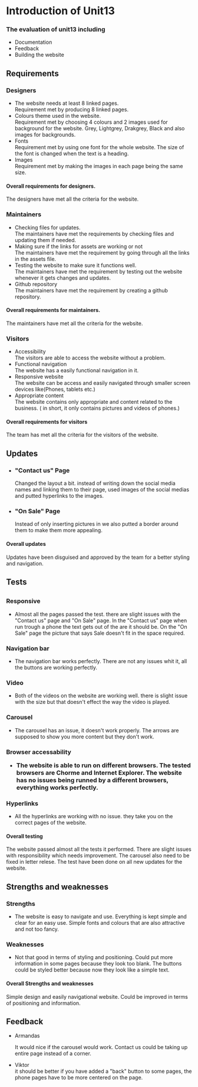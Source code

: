 <h1>Introduction of Unit13</h1>

<h3>The evaluation of unit13 including</h3>
<ul>
<li> Documentation </li>
<li> Feedback </li>
<li> Building the website</li>
</ul>

<h2>Requirements</h2>

 <h3>Designers</h3>
 <ul>
 <li>The website needs at least 8 linked pages.</li>
        Requirement met by producing 8 linked pages.
 <li> Colours theme used in the website.</li>
     Requirement met by choosing 4 colours and 2 images used for background for the website.
     Grey, Lightgrey, Drakgrey, Black and also images for backgrounds.
 <li>Fonts </li>
     Requirement met by using one font for the whole website.
     The size of the font is changed when the text is a heading.
 <li> Images </li>
     Requirement met by making the images in each page being the same size.
</ul>

<h4><b> Overall requirements for designers.</b></h4>

 The designers have met all the criteria for the website.


<h3>Maintainers</h3>
<ul>
 <li>Checking files for updates.</li>
     The maintainers have met the requirements by checking files and updating them if needed.
 <li> Making sure if the links for assets are working or not</li>
     The maintainers have met the requirement by going through all the links in the assets file.
 <li>Testing the website to make sure it functions well.</li>
     The maintainers have met the requirement by testing out the website whenever it gets changes and updates.
 <li>Github repository</li>
     The maintainers have met the requirement by creating a github repository.
</ul>

<h4><b> Overall requirements for maintainers.</b></h4>
The maintainers have met all the criteria for the website.


<h3>Visitors</h3>
<ul>
<li>Accessibility</li>
The visitors are able to access the website without a problem.
<li>Functional navigation</li>
The website has a easily functional navigation in it.
<li>Responsive website</li>
The website can be access and easily navigated through smaller screen devices like(Phones, tablets etc.)
<li>Appropriate content</li>
The website contains only appropriate and content related to the business. ( in short, it only contains pictures and videos of phones.)
</ul>


<h4><b>Overall requirements for visitors</b></h4>

The team has met all the criteria for the visitors of the website.


<h2>Updates</h2>

<ul>
<li><h3>"Contact us" Page</h3></li>
Changed the layout a bit. instead  of writing down the social media names and linking them to their page, used images of the social medias and putted hyperlinks to the images.

<li><h3>"On Sale" Page</h3></li>
Instead  of only inserting pictures in we also putted a border around them to make them more appealing.
</ul>

<h4><b>Overall updates</b></h4>
Updates have been disguised and approved by the team for a better styling and navigation.

<h2>Tests<h2>

<h3>Responsive</h3>
<ul>
<li>Almost all the pages passed the test. there are slight issues with the "Contact us" page and "On Sale" page. In the "Contact us" page when run trough a phone the text gets out of the are it should be. On the "On Sale" page the picture that says Sale doesn't fit in the space required.</li>
</ul>

<h3>Navigation bar</h3>
<ul>
<li>The navigation bar works perfectly. There are not any issues whit it, all the buttons are working perfectly.</li>
</ul>
<h3>Video</h3>
<ul>
<li>Both of the videos on the website are working well. there is slight issue with the size but that doesn't effect the way the video is played.</li>
</ul>
<h3>Carousel</h3>
<ul>
<li>The carousel has an issue, it doesn't work properly. The arrows are supposed to show you more content but they don't work.</li>
</ul>

<h3>Browser accessability
<ul>
<li>The website is able to run on different browsers. The tested browsers are Chorme and Internet Explorer. The website has no issues being runned by a different browsers, everything works perfectly.</li>
</ul>

<h3>Hyperlinks</h3>
<ul>
<li>All the hyperlinks are working with no issue. they take you on the correct pages of the website.</li>
</ul>
<h4><b>Overall testing</b></h4>

The website passed almost all the tests it performed. There are slight issues with responsibility which needs improvement. The carousel also need to be fixed in letter relese. The test have been done on all new updates for the website.

<h2>Strengths and weaknesses</h2>

<h3>Strengths</h3>
<ul>
<li>The website is easy to navigate and use. Everything is kept simple and clear for an easy use. Simple fonts and colours that are also attractive and not too fancy.</li>
</ul>

<h3>Weaknesses</h3>
<ul>
<li>Not that good in terms of styling and positioning. Could put more information in some pages because they look too blank. The buttons could be styled better because now they look like a simple text. </li>
</ul>

<h4><b>Overall Strengths and weaknesses </b></h4>
Simple design and easily navigational website. Could be improved in terms of positioning and information.


<h2>Feedback</h2>
<ul>
<li>Armandas</li>
<P>It would nice if the carousel would work. Contact us could be taking up entire page instead of a corner.
<li>Viktor</li>
it should be better if you have added a "back" button to some pages, the phone pages have to be more centered on the page.
</ul>

